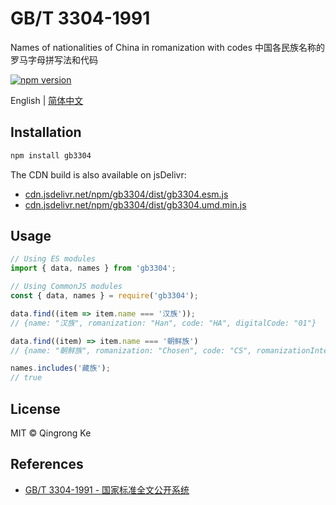# GB/T 3304-1991

Names of nationalities of China in romanization with codes 中国各民族名称的罗马字母拼写法和代码

[![npm version](https://img.shields.io/npm/v/gb3304.svg)](https://www.npmjs.com/package/gb3304)

English | [简体中文](./README-zh-hans.md)

## Installation

```sh
npm install gb3304
```

The CDN build is also available on jsDelivr:

- [cdn.jsdelivr.net/npm/gb3304/dist/gb3304.esm.js](https://cdn.jsdelivr.net/npm/gb3304/dist/gb3304.esm.js)
- [cdn.jsdelivr.net/npm/gb3304/dist/gb3304.umd.min.js](https://cdn.jsdelivr.net/npm/gb3304/dist/gb3304.umd.min.js)

## Usage

```js
// Using ES modules
import { data, names } from 'gb3304';

// Using CommonJS modules
const { data, names } = require('gb3304');
```

```js
data.find((item => item.name === '汉族'));
// {name: "汉族", romanization: "Han", code: "HA", digitalCode: "01"}

data.find((item) => item.name === '朝鲜族')
// {name: "朝鲜族", romanization: "Chosen", code: "CS", romanizationInternational: "Korean", digitalCode: "10"}

names.includes('藏族');
// true
```

## License

MIT © Qingrong Ke

## References

- [GB/T 3304-1991 - 国家标准全文公开系统](http://openstd.samr.gov.cn/bzgk/gb/newGbInfo?hcno=E5C3271B62636C5DA6853A0DA23EBBA9)
